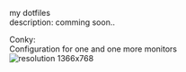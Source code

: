 my dotfiles  
description: comming soon..

Conky:  
Configuration for one and one more monitors  
<img src='https://github.com/alexbel/dotfiles/tree/master/.conky/1366x768.png' alt="resolution 1366x768">
